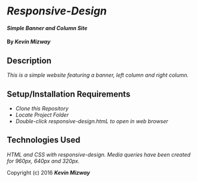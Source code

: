 # _Responsive-Design_

#### _Simple Banner and Column Site_

#### By _**Kevin Mizway**_

## Description

_This is a simple website featuring a banner, left column and right column._

## Setup/Installation Requirements

* _Clone this Repository_
* _Locate Project Folder_
* _Double-click responsive-design.htmL to open in web browser_

## Technologies Used

_HTML and CSS with responsive-design. Media queries have been created for 960px, 640px and 320px._

Copyright (c) 2016 **_Kevin Mizway_**
